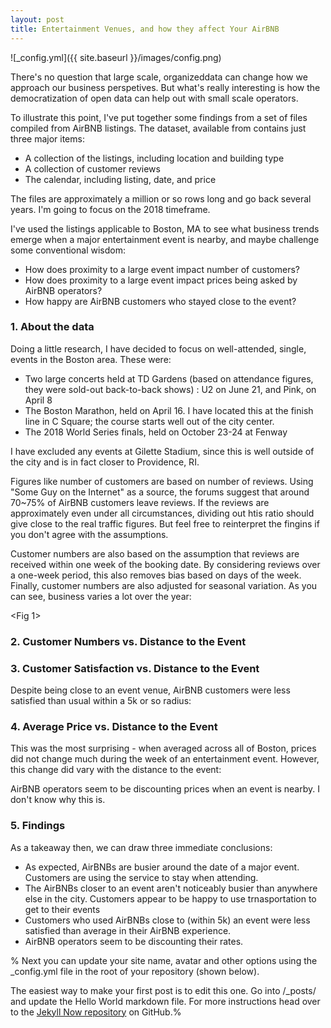 ```yaml
---
layout: post
title: Entertainment Venues, and how they affect Your AirBNB
---
```




![_config.yml]({{ site.baseurl }}/images/config.png)




There's no question that large scale, organizeddata can change how we approach our business perspetives.  But what's really interesting
is how the democratization of open data can help out with small scale operators.

To illustrate this point, I've put together some findings from a set of files compiled from AirBNB listings.  The dataset, available from <here>
contains just three major items:
 - A collection of the listings, including location and building type
 - A collection of customer reviews
 - The calendar, including listing, date, and price
 
The files are approximately a million or so rows long and go back several years.  I'm going to focus on the 2018 timeframe.
 
I've used the listings applicable to Boston, MA to see what business trends emerge when a major entertainment event is nearby, and maybe challenge some conventional wisdom:
 - How does proximity to a large event impact number of customers?
 - How does proximity to a large event impact prices being asked by AirBNB operators?
 - How happy are AirBNB customers who stayed close to the event?
 
### 1.  About the data

Doing a little research, I have decided to focus on well-attended, single, events in the Boston area.  These were:
 - Two large concerts held at TD Gardens (based on attendance figures, they were sold-out back-to-back shows) : U2 on June 21, and Pink, on April 8
 - The Boston Marathon, held on April 16.  I have located this at the finish line in C Square; the course starts well out of the city center.
 - The 2018 World Series finals, held on October 23-24 at Fenway
 
I have excluded any events at Gilette Stadium, since this is well outside of the city and is in fact closer to Providence, RI.
 
Figures like number of customers are based on number of reviews.  Using "Some Guy on the Internet" as a source, the forums suggest that around 70~75% of AirBNB customers leave reviews.  If the reviews are approximately even under all circumstances, dividing out htis ratio should give close to the real traffic figures.  But feel free to reinterpret the fingins if you don't agree with the assumptions.

Customer numbers are also based on the assumption that reviews are received within one week of the booking date.  By considering reviews over a one-week period, this also removes bias based on days of the week.  Finally, customer numbers are also adjusted for seasonal variation.  As you can see, business varies a lot over the year:

<Fig 1>
 
### 2.  Customer Numbers vs. Distance to the Event



### 3.  Customer Satisfaction vs. Distance to the Event

Despite being close to an event venue, AirBNB customers were less satisfied than usual within a 5k or so radius:





### 4.  Average Price vs. Distance to the Event
This was the most surprising - when averaged across all of Boston, prices did not change much during the week of an entertainment event.  However, this change did vary with the distance to the event:

<Fig>

AirBNB operators seem to be discounting prices when an event is nearby.  I don't know why this is.


### 5.  Findings
As a takeaway then, we can draw three immediate conclusions:

 - As expected, AirBNBs are busier around the date of a major event.  Customers are using the service to stay when attending.
 - The AirBNBs closer to an event aren't noticeably busier than anywhere else in the city.  Customers appear to be happy to use trnasportation to get to their events
 - Customers who used AirBNBs close to (within 5k) an event were less satisfied than average in their AirBNB experience.
 - AirBNB operators seem to be discounting their rates.

% Next you can update your site name, avatar and other options using the _config.yml file in the root of your repository (shown below).

The easiest way to make your first post is to edit this one. Go into /_posts/ and update the Hello World markdown file. For more instructions head over to the [Jekyll Now repository](https://github.com/barryclark/jekyll-now) on GitHub.%